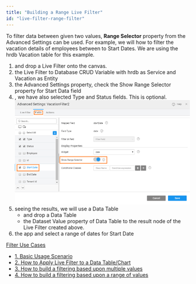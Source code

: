 ```yaml
---
title: "Building a Range Live Filter"
id: "live-filter-range-filter"
---
```


To filter data between given two values, **Range Selector** property from the Advanced Settings can be used. For example, we will how to filter the vacation details of employees between to Start Dates. We are using the hrdb Vacation table for this example.

1. and drop a Live Filter onto the canvas.
2. the Live Filter to Database CRUD Variable with hrdb as Service and Vacation as Entity
3. the Advanced Settings property, check the Show Range Selector property for Start Data field
4. , we have also selected Type and Status fields. This is optional. [![](../assets/range_filter_AS.png)](../assets/range_filter_AS.png)
5. seeing the results, we will use a Data Table
    - and drop a Data Table
    - the Dataset Value property of Data Table to the result node of the Live Filter created above.
6. the app and select a range of dates for Start Date

[Filter Use Cases](/learn/app-development/widgets/datalive/livefilter/livefilter-use-cases/)

- [1\. Basic Usage Scenario](/learn/app-development/widgets/datalive/livefilter/live-filter-basic-usage/)
- [2\. How to Apply Live Filter to a Data Table/Chart](/learn/how-tos/live-filter-applying/)
- [3\. How to build a filtering based upon multiple values](/learn/how-tos/live-filter-multiple-values/)
- [4\. How to build a filtering based upon a range of values](/learn/how-tos/live-filter-range-filter/)
